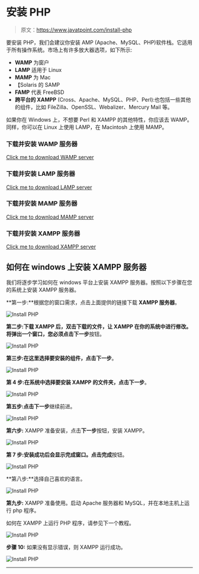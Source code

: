 # 安装 PHP

> 原文：<https://www.javatpoint.com/install-php>

要安装 PHP，我们会建议你安装 AMP (Apache、MySQL、PHP)软件栈。它适用于所有操作系统。市场上有许多放大器选项，如下所示:

*   **WAMP** 为窗户
*   **LAMP** 适用于 Linux
*   **MAMP** 为 Mac
*   【Solaris 的 SAMP
*   **FAMP** 代表 FreeBSD
*   **跨平台的 XAMPP** (Cross、Apache、MySQL、PHP、Perl):也包括一些其他的组件，比如 FileZilla、OpenSSL、Webalizer、Mercury Mail 等。

如果你在 Windows 上，不想要 Perl 和 XAMPP 的其他特性，你应该去 WAMP。同样，你可以在 Linux 上使用 LAMP，在 Macintosh 上使用 MAMP。

### 下载并安装 WAMP 服务器

[Click me to download WAMP server](http://www.wampserver.com/en/)

### 下载并安装 LAMP 服务器

[Click me to download LAMP server](http://csg.sph.umich.edu/abecasis/LAMP/download/)

### 下载并安装 MAMP 服务器

[Click me to download MAMP server](https://www.mamp.info/en/downloads/)

### 下载并安装 XAMPP 服务器

[Click me to download XAMPP server](https://www.apachefriends.org/download.html)

## 如何在 windows 上安装 XAMPP 服务器

我们将逐步学习如何在 windows 平台上安装 XAMPP 服务器。按照以下步骤在您的系统上安装 XAMPP 服务器。

**第一步:**根据您的窗口需求，点击上面提供的链接下载 **XAMPP 服务器**。

![Install PHP](img/febfabe9ccdc3ae97a8d8437194bd6e3.png)

**第二步:**下载 XAMPP 后，双击下载的文件，让 XAMPP 在你的系统中进行修改。将弹出一个窗口，您必须点击**下一步**按钮。

![Install PHP](img/ef032cc8173057911512ce652b54448f.png)

**第三步:**在这里选择要安装的组件，点击**下一步**。

![Install PHP](img/0f44efb9057fe789265ab4c1a7cbfb75.png)

**第 4 步:**在系统中选择要安装 XAMPP 的文件夹，点击**下一步**。

![Install PHP](img/f68b3f5bb00cb8900bfb5827b7a13ed3.png)

**第五步:**点击**下一步**继续前进。

![Install PHP](img/cc45fe5a6f15046f6f705726e0e1425e.png)

**第六步:** XAMPP 准备安装，点击**下一步**按钮，安装 XAMPP。

![Install PHP](img/36932042e66aae970df5909fb10deeee.png)

**第 7 步:**安装成功后会显示完成窗口。点击**完成**按钮。

![Install PHP](img/69931da6d480ea31b821fcdeccbbdc48.png)

**第八步:**选择自己喜欢的语言。

![Install PHP](img/0bcbb1d4baa787f4fbd4a370deb81f4d.png)

**第九步:** XAMPP 准备使用。启动 Apache 服务器和 MySQL，并在本地主机上运行 php 程序。

如何在 XAMPP 上运行 PHP 程序，请参见下一个教程。

![Install PHP](img/6e89c37293180d29051f8cfb45bba8c8.png)

**步骤 10:** 如果没有显示错误，则 XAMPP 运行成功。

![Install PHP](img/268aa83baf45ee40e474e769bacb10c4.png)

* * *